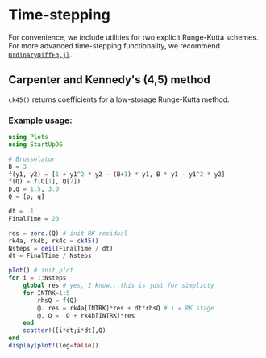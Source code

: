 # Time-stepping

For convenience, we include utilities for two explicit Runge-Kutta schemes. For more advanced time-stepping functionality, we recommend [`OrdinaryDiffEq.jl`](https://github.com/SciML/OrdinaryDiffEq.jl).

## Carpenter and Kennedy's (4,5) method

`ck45()` returns coefficients for a low-storage Runge-Kutta method.

### Example usage:
```julia
using Plots
using StartUpDG

# Brusselator
B = 3
f(y1, y2) = [1 + y1^2 * y2 - (B+1) * y1, B * y1 - y1^2 * y2]
f(Q) = f(Q[1], Q[2])
p,q = 1.5, 3.0
Q = [p; q]

dt = .1
FinalTime = 20

res = zero.(Q) # init RK residual
rk4a, rk4b, rk4c = ck45()
Nsteps = ceil(FinalTime / dt)
dt = FinalTime / Nsteps

plot() # init plot
for i = 1:Nsteps
    global res # yes, I know...this is just for simplicty
    for INTRK=1:5
        rhsQ = f(Q)
        @. res = rk4a[INTRK]*res + dt*rhsQ # i = RK stage
        @. Q =  Q + rk4b[INTRK]*res
    end
    scatter!([i*dt;i*dt],Q)
end
display(plot!(leg=false))
```